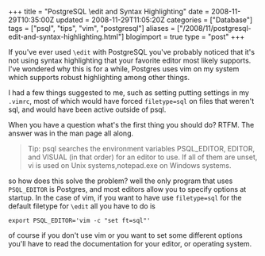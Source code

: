 +++
title = "PostgreSQL \\edit and Syntax Highlighting"
date = 2008-11-29T10:35:00Z
updated = 2008-11-29T11:05:20Z
categories = ["Database"]
tags = ["psql", "tips", "vim", "postgresql"]
aliases = ["/2008/11/postgresql-edit-and-syntax-highlighting.html"]
blogimport = true 
type = "post"
+++

If you've ever used `\edit` with PostgreSQL you've probably noticed that it's not using syntax highlighting that your
favorite editor most likely supports. I've wondered why this is for a while, Postgres uses vim on my system which
supports robust highlighting among other things.

I had a few things suggested to me, such as setting putting settings in my `.vimrc`, most of which would have forced
`filetype=sql` on files that weren't sql, and would have been active outside of psql.

When you have a question what's the first thing you should do? RTFM. The answer was in the man page all along.

> Tip:  psql searches the environment variables PSQL_EDITOR, EDITOR, and VISUAL (in that order) for an editor  to  use.
> If  all  of  them  are  unset, vi is used on Unix systems,notepad.exe on Windows systems.

so how does this solve the problem? well the only program that uses `PSQL_EDITOR` is Postgres, and most editors allow
you to specify options at startup. In the case of vim, if you want to have use `filetype=sql` for the default filetype
for `\edit` all you have to do is

```shell
export PSQL_EDITOR='vim -c "set ft=sql"'
```
of course if you don't use vim or you want to set some different options you'll have to read the documentation for your
editor, or operating system.
